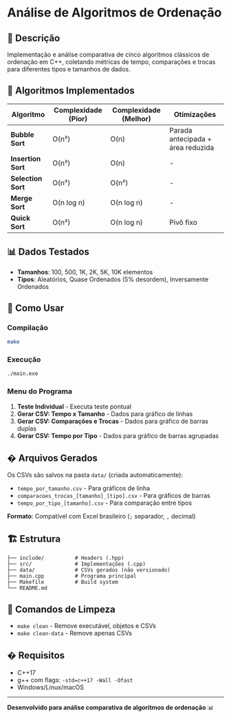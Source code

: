 # Análise de Algoritmos de Ordenação

## 📖 Descrição

Implementação e análise comparativa de cinco algoritmos clássicos de ordenação em C++, coletando métricas de tempo, comparações e trocas para diferentes tipos e tamanhos de dados.

## 🔧 Algoritmos Implementados

| Algoritmo | Complexidade (Pior) | Complexidade (Melhor) | Otimizações |
|-----------|---------------------|----------------------|-------------|
| **Bubble Sort** | O(n²) | O(n) | Parada antecipada + área reduzida |
| **Insertion Sort** | O(n²) | O(n) | - |
| **Selection Sort** | O(n²) | O(n²) | - |
| **Merge Sort** | O(n log n) | O(n log n) | - |
| **Quick Sort** | O(n²) | O(n log n) | Pivô fixo |

## 📊 Dados Testados

- **Tamanhos**: 100, 500, 1K, 2K, 5K, 10K elementos
- **Tipos**: Aleatórios, Quase Ordenados (5% desordem), Inversamente Ordenados

## 🚀 Como Usar

### Compilação
```bash
make
```

### Execução
```bash
./main.exe
```

### Menu do Programa
1. **Teste Individual** - Executa teste pontual
2. **Gerar CSV: Tempo x Tamanho** - Dados para gráfico de linhas
3. **Gerar CSV: Comparações e Trocas** - Dados para gráfico de barras duplas
4. **Gerar CSV: Tempo por Tipo** - Dados para gráfico de barras agrupadas

## � Arquivos Gerados

Os CSVs são salvos na pasta `data/` (criada automaticamente):
- `tempo_por_tamanho.csv` - Para gráficos de linha
- `comparacoes_trocas_[tamanho]_[tipo].csv` - Para gráficos de barras
- `tempo_por_tipo_[tamanho].csv` - Para comparação entre tipos

**Formato**: Compatível com Excel brasileiro (`;` separador, `,` decimal)

## 🏗️ Estrutura

```
├── include/          # Headers (.hpp)
├── src/              # Implementações (.cpp)
├── data/             # CSVs gerados (não versionado)
├── main.cpp          # Programa principal
├── Makefile          # Build system
└── README.md
```

## 🧹 Comandos de Limpeza

- `make clean` - Remove executável, objetos e CSVs
- `make clean-data` - Remove apenas CSVs

## � Requisitos

- C++17
- g++ com flags: `-std=c++17 -Wall -Ofast`
- Windows/Linux/macOS

---

**Desenvolvido para análise comparativa de algoritmos de ordenação** 📊